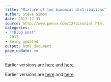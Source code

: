 ```yaml
---
title: "Mixture of two binomial distributions"
author: Steve Simon
date: 2012-12-31
source: http://www.pmean.com/12/binomial.html
categories:
- "*Blog post"
- 2012
- Being updated
output: html_document
page_update: no
---
```


 
Earlier versions are [here][sim1] and [here][sim2].
 
[sim1]: http://www.pmean.com/12/binomial.html
[sim2]: http://new.pmean.com/binomial-mixture/
 

Earlier versions are [here][sim1] and [here][sim2].
 
[sim1]: http://www.pmean.com/12/binomial.html
[sim2]: http://new.pmean.com/binomial-mixture/
